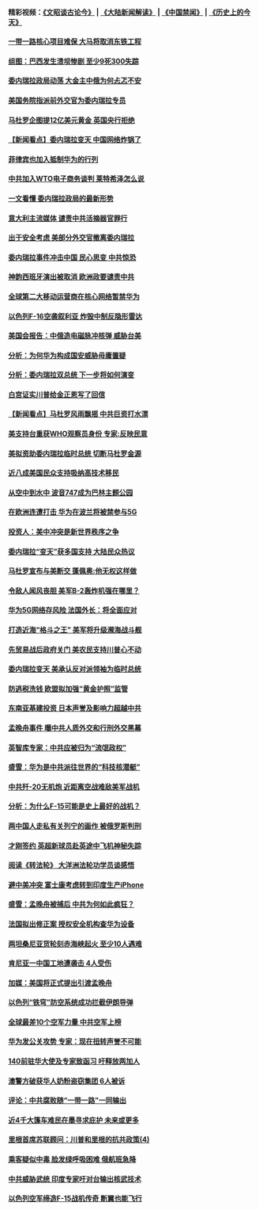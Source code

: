 #### 精彩视频：[《文昭谈古论今》](https://github.com/gfw-breaker/wenzhao/blob/master/README.md?t=01261530) | [《大陆新闻解读》](https://github.com/gfw-breaker/ntdtv-comedy/blob/master/README.md?t=01261530) | [《中国禁闻》](https://github.com/gfw-breaker/ntdtv-news/blob/master/README.md?t=01261530) | [《历史上的今天》](https://github.com/gfw-breaker/today-in-history/blob/master/README.md?t=01261530) 

#### [一带一路核心项目难保 大马将取消东铁工程](../pages/nsc418/n11004028.md?t=01261530) 

#### [组图：巴西发生溃坝惨剧 至少9死300失踪](../pages/nsc418/n11003193.md?t=01261530) 

#### [委内瑞拉政局动荡 大金主中俄为何忐忑不安](../pages/nsc418/n11002551.md?t=01261530) 

#### [美国务院指派前外交官为委内瑞拉专员](../pages/nsc418/n11002915.md?t=01261530) 

#### [马杜罗企图提12亿美元黄金 英国央行拒绝](../pages/nsc418/n11002812.md?t=01261530) 

#### [【新闻看点】委内瑞拉变天 中国网络炸锅了](../pages/nsc418/n11002302.md?t=01261530) 

#### [菲律宾也加入抵制华为的行列](../pages/nsc418/n11002576.md?t=01261530) 

#### [中共加入WTO电子商务谈判 莱特希泽怎么说](../pages/nsc418/n11002384.md?t=01261530) 

#### [一文看懂 委内瑞拉政局的最新形势](../pages/nsc418/n11002529.md?t=01261530) 

#### [意大利主流媒体 谴责中共活摘器官罪行](../pages/nsc418/n11001368.md?t=01261530) 

#### [出于安全考虑 美部分外交官撤离委内瑞拉](../pages/nsc418/n11002327.md?t=01261530) 

#### [委内瑞拉事件冲击中国 民心思变 中共惊恐](../pages/nsc418/n11002075.md?t=01261530) 

#### [神韵西班牙演出被取消 欧洲政要谴责中共](../pages/nsc418/n11000488.md?t=01261530) 

#### [全球第二大移动运营商在核心网络暂禁华为](../pages/nsc418/n11001905.md?t=01261530) 

#### [以色列F-16空袭叙利亚 炸毁中制反隐形雷达](../pages/nsc418/n11001407.md?t=01261530) 

#### [美国会报告：中俄造电磁脉冲核弹 威胁台美](../pages/nsc418/n11001011.md?t=01261530) 

#### [分析：为何华为构成国安威胁毋庸置疑](../pages/nsc418/n10999862.md?t=01261530) 

#### [分析：委内瑞拉双总统 下一步将如何演变](../pages/nsc418/n10999629.md?t=01261530) 

#### [白宫证实川普给金正恩写了回信](../pages/nsc418/n11000066.md?t=01261530) 

#### [【新闻看点】马杜罗风雨飘摇 中共巨资打水漂](../pages/nsc418/n10999627.md?t=01261530) 

#### [美支持台重获WHO观察员身份 专家:反映民意](../pages/nsc418/n10999901.md?t=01261530) 

#### [美拟资助委内瑞拉临时总统 切断马杜罗金源](../pages/nsc418/n10999926.md?t=01261530) 

#### [近八成美国民众支持吸纳高技术移民](../pages/nsc418/n10999709.md?t=01261530) 

#### [从空中到水中 波音747成为巴林主题公园](../pages/nsc418/n10999837.md?t=01261530) 

#### [在欧洲连遭打击 华为在波兰将被禁参与5G](../pages/nsc418/n10999590.md?t=01261530) 

#### [投资人：美中冲突是新世界秩序之争](../pages/nsc418/n10999607.md?t=01261530) 

#### [委内瑞拉“变天”获多国支持 大陆民众热议](../pages/nsc418/n10998690.md?t=01261530) 

#### [马杜罗宣布与美断交 蓬佩奥:他无权这样做](../pages/nsc418/n10997982.md?t=01261530) 

#### [令敌人闻风丧胆 美军B-2轰炸机强在哪里？](../pages/nsc418/n10998237.md?t=01261530) 

#### [华为5G网络存风险 法国外长：将全面应对](../pages/nsc418/n10997576.md?t=01261530) 

#### [打造近海“格斗之王” 美军将升级濒海战斗舰](../pages/nsc418/n10997532.md?t=01261530) 

#### [先贸易战后政府关门 美农民支持川普心不动](../pages/nsc418/n10997328.md?t=01261530) 

#### [委内瑞拉变天 美承认反对派领袖为临时总统](../pages/nsc418/n10997224.md?t=01261530) 

#### [防逃税洗钱 欧盟拟加强“黄金护照”监管](../pages/nsc418/n10997109.md?t=01261530) 

#### [东南亚基建投资 日本声誉及影响力超越中共](../pages/nsc418/n10997070.md?t=01261530) 

#### [孟晚舟事件 曝中共人质外交和行刑外交黑幕](../pages/nsc418/n10996956.md?t=01261530) 

#### [英智库专家：中共应被归为“流氓政权”](../pages/nsc418/n10996770.md?t=01261530) 

#### [盛雪：华为是中共派往世界的“科技核潜艇”](../pages/nsc418/n10994122.md?t=01261530) 

#### [中共歼-20无机炮 近距离空战难敌美军战机](../pages/nsc418/n10996027.md?t=01261530) 

#### [分析：为什么F-15可能是史上最好的战机？](../pages/nsc418/n10995667.md?t=01261530) 

#### [两中国人走私有关列宁的画作 被俄罗斯判刑](../pages/nsc418/n10992331.md?t=01261530) 

#### [才刚签约 英超新球员赴英途中飞机神秘失踪](../pages/nsc418/n10994679.md?t=01261530) 

#### [阅读《转法轮》 大洋洲法轮功学员谈感悟](../pages/nsc418/n10993844.md?t=01261530) 

#### [避中美冲突 富士康考虑转到印度生产iPhone](../pages/nsc418/n10994549.md?t=01261530) 

#### [盛雪：孟晚舟被捕后 中共为何如此疯狂？](../pages/nsc418/n10993513.md?t=01261530) 

#### [法国拟出修正案 授权安全机构查华为设备](../pages/nsc418/n10993863.md?t=01261530) 

#### [两坦桑尼亚货轮刻赤海峡起火 至少10人遇难](../pages/nsc418/n10994050.md?t=01261530) 

#### [肯尼亚一中国工地遭袭击 4人受伤](../pages/nsc418/n10993695.md?t=01261530) 

#### [加媒：美国将正式提出引渡孟晚舟](../pages/nsc418/n10993277.md?t=01261530) 

#### [以色列“铁穹”防空系统成功拦截伊朗导弹](../pages/nsc418/n10993330.md?t=01261530) 

#### [全球最差10个空军力量 中共空军上榜](../pages/nsc418/n10992493.md?t=01261530) 

#### [华为发公关攻势 专家：现在扭转声誉不可能](../pages/nsc418/n10992293.md?t=01261530) 

#### [140前驻华大使及专家致函习 吁释放两加人](../pages/nsc418/n10992390.md?t=01261530) 

#### [澳警方破获华人奶粉盗窃集团 6人被诉](../pages/nsc418/n10992238.md?t=01261530) 

#### [评论：中共腐败随“一带一路”一同输出](../pages/nsc418/n10992228.md?t=01261530) 

#### [近4千大篷车难民在墨寻求庇护 未来或更多](../pages/nsc418/n10991987.md?t=01261530) 

#### [里根首席苏联顾问：川普和里根的抗共政策(4)](../pages/nsc418/n10948163.md?t=01261530) 

#### [乘客疑似中毒 脸发绿呼吸困难 俄航班急降](../pages/nsc418/n10991551.md?t=01261530) 

#### [中共威胁武统 印度专家吁对台输出核武技术](../pages/nsc418/n10991334.md?t=01261530) 

#### [以色列空军缔造F-15战机传奇 断翼也能飞行](../pages/nsc418/n10990876.md?t=01261530) 

